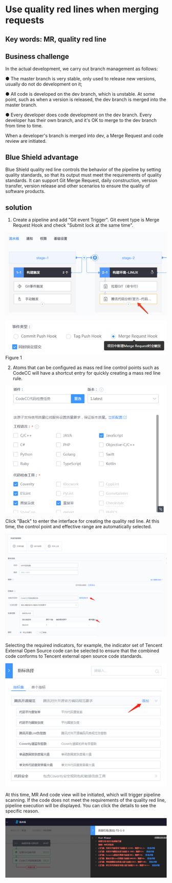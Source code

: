 # Use quality red lines when merging requests

## Key words: MR, quality red line

## Business challenge

In the actual development, we carry out branch management as follows:

● The master branch is very stable, only used to release new versions, usually do not do development on it;

● All code is developed on the dev branch, which is unstable. At some point, such as when a version is released, the dev branch is merged into the master branch.

● Every developer does code development on the dev branch. Every developer has their own branch, and it's OK to merge to the dev branch from time to time.

When a developer's branch is merged into dev, a Merge Request and code review are initiated.

## Blue Shield advantage

Blue Shield quality red line controls the behavior of the pipeline by setting quality standards, so that its output must meet the requirements of quality standards. It can support Git Merge Request, daily construction, version transfer, version release and other scenarios to ensure the quality of software products.

## solution

1. Create a pipeline and add "Git event Trigger". Git event type is Merge Request Hook and check "Submit lock at the same time".

![img](../../.gitbook/assets/scene-mr-quality-redline-a.png)

![图1](../../.gitbook/assets/scene-mr-quality-redline-b.png)Figure 1

2. Atoms that can be configured as mass red line control points such as CodeCC will have a shortcut entry for quickly creating a mass red line rule.

![img](../../.gitbook/assets/scene-mr-quality-redline-c.png)

Click "Back" to enter the interface for creating the quality red line. At this time, the control point and effective range are automatically selected.

![img](../../.gitbook/assets/scene-mr-quality-redline-d.png)

Selecting the required indicators, for example, the indicator set of Tencent External Open Source code can be selected to ensure that the combined code conforms to Tencent external open source code standards.

![img](../../.gitbook/assets/scene-mr-quality-redline-e.png)

At this time, MR And code view will be initiated, which will trigger pipeline scanning. If the code does not meet the requirements of the quality red line, pipeline execution will be displayed. You can click the details to see the specific reason.

![img](../../.gitbook/assets/scene-mr-quality-redline-f.png)